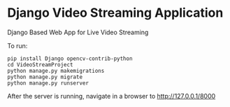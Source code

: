 
# Django Video Streaming Application

Django Based Web App for Live Video Streaming

To run:

```
pip install Django opencv-contrib-python
cd VideoStreamProject
python manage.py makemigrations
python manage.py migrate
python manage.py runserver
```

After the server is running, navigate in a browser to http://127.0.0.1/8000
